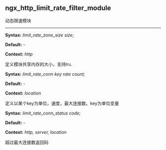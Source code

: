 
## ngx_http_limit_rate_filter_module

动态限速模块

--------------------------------

**Syntax:** *limit_rate_zone_size size;*

**Default:** -

**Context:** *http*


定义模块共享内存的大小，支持lru.

**Syntax:** *limit_rate_conn key rate count;*

**Default:** -

**Context:** *location*

定义以某个key为单位，速度，最大连接数。key为单位变量

**Syntax:** *limit_rate_conn_status code;*

**Default:** -

**Context:** *http, server, location*

超过最大连接数返回码
